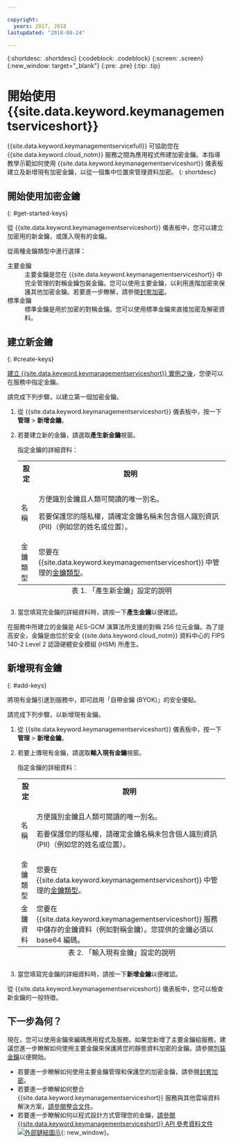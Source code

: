 ```yaml
---

copyright:
  years: 2017, 2018
lastupdated: "2018-08-24"

---
```


{:shortdesc: .shortdesc}
{:codeblock: .codeblock}
{:screen: .screen}
{:new_window: target="_blank"}
{:pre: .pre}
{:tip: .tip}

# 開始使用 {{site.data.keyword.keymanagementserviceshort}}

{{site.data.keyword.keymanagementservicefull}} 可協助您在 {{site.data.keyword.cloud_notm}} 服務之間為應用程式佈建加密金鑰。本指導教學示範如何使用 {{site.data.keyword.keymanagementserviceshort}} 儀表板建立及新增現有加密金鑰，以從一個集中位置來管理資料加密。
{: shortdesc}

## 開始使用加密金鑰
{: #get-started-keys}

從 {{site.data.keyword.keymanagementserviceshort}} 儀表板中，您可以建立加密用的新金鑰，或匯入現有的金鑰。 

從兩種金鑰類型中進行選擇：

<dl>
  <dt>主要金鑰</dt>
    <dd>主要金鑰是您在 {{site.data.keyword.keymanagementserviceshort}} 中完全管理的對稱金鑰包裝金鑰。您可以使用主要金鑰，以利用進階加密來保護其他加密金鑰。若要進一步瞭解，請參閱<a href="/docs/services/key-protect/concepts/envelope-encryption.html">封套加密</a>。</dd>
  <dt>標準金鑰</dt>
    <dd>標準金鑰是用於加密的對稱金鑰。您可以使用標準金鑰來直接加密及解密資料。</dd>
</dl>

## 建立新金鑰
{: #create-keys}

[建立 {{site.data.keyword.keymanagementserviceshort}} 實例之後](https://console.ng.bluemix.net/catalog/services/key-protect/?taxonomyNavigation=apps)，您便可以在服務中指定金鑰。 

請完成下列步驟，以建立第一個加密金鑰。 

1. 從 {{site.data.keyword.keymanagementserviceshort}} 儀表板中，按一下**管理** &gt; **新增金鑰**。
2. 若要建立新的金鑰，請選取**產生新金鑰**視窗。

    指定金鑰的詳細資料：
    

    <table>
      <tr>
        <th>設定</th>
        <th>說明</th>
      </tr>
      <tr>
        <td>名稱</td>
        <td>
          <p>方便識別金鑰且人類可閱讀的唯一別名。</p>
          <p>若要保護您的隱私權，請確定金鑰名稱未包含個人識別資訊 (PII)（例如您的姓名或位置）。</p>
        </td>
      </tr>
      <tr>
        <td>金鑰類型</td>
        <td>您要在 {{site.data.keyword.keymanagementserviceshort}} 中管理的<a href="/docs/services/key-protect/concepts/envelope-encryption.html#key-types">金鑰類型</a>。</td>
      </tr>
      <caption style="caption-side:bottom;">表 1. 「產生新金鑰」設定的說明</caption>
    </table>

3. 當您填寫完金鑰的詳細資料時，請按一下**產生金鑰**以便確認。 

在服務中所建立的金鑰是 AES-GCM 演算法所支援的對稱 256 位元金鑰。為了提高安全，金鑰是由位於安全 {{site.data.keyword.cloud_notm}} 資料中心的 FIPS 140-2 Level 2 認證硬體安全模組 (HSM) 所產生。 

## 新增現有金鑰
{: #add-keys}

將現有金鑰引進到服務中，即可啟用「自帶金鑰 (BYOK)」的安全優點。 

請完成下列步驟，以新增現有金鑰。

1. 從 {{site.data.keyword.keymanagementserviceshort}} 儀表板中，按一下**管理** &gt; **新增金鑰**。
2. 若要上傳現有金鑰，請選取**輸入現有金鑰**視窗。

    指定金鑰的詳細資料：

    <table>
      <tr>
        <th>設定</th>
        <th>說明</th>
      </tr>
      <tr>
        <td>名稱</td>
        <td>
          <p>方便識別金鑰且人類可閱讀的唯一別名。</p>
          <p>若要保護您的隱私權，請確定金鑰名稱未包含個人識別資訊 (PII)（例如您的姓名或位置）。</p>
        </td>
      </tr>
      <tr>
        <td>金鑰類型</td>
        <td>您要在 {{site.data.keyword.keymanagementserviceshort}} 中管理的<a href="/docs/services/key-protect/concepts/envelope-encryption.html#key-types">金鑰類型</a>。</td>
      </tr>
      <tr>
        <td>金鑰資料</td>
        <td>您要在 {{site.data.keyword.keymanagementserviceshort}} 服務中儲存的金鑰資料（例如對稱金鑰）。您提供的金鑰必須以 base64 編碼。</td>
      </tr>
      <caption style="caption-side:bottom;">表 2. 「輸入現有金鑰」設定的說明</caption>
    </table>

3. 當您填寫完金鑰的詳細資料時，請按一下**新增金鑰**以便確認。 

從 {{site.data.keyword.keymanagementserviceshort}} 儀表板中，您可以檢查新金鑰的一般特徵。 

## 下一步為何？

現在，您可以使用金鑰來編碼應用程式及服務。如果您新增了主要金鑰給服務，建議您進一步瞭解如何使用主要金鑰來保護將您的靜態資料加密的金鑰。請參閱[包裝金鑰](/docs/services/key-protect/wrap-keys.html)以便開始。

- 若要進一步瞭解如何使用主要金鑰管理和保護您的加密金鑰，請參閱[封套加密](/docs/services/key-protect/concepts/envelope-encryption.html)。
- 若要進一步瞭解如何整合 {{site.data.keyword.keymanagementserviceshort}} 服務與其他雲端資料解決方案，[請參閱整合文件](/docs/services/key-protect/integrations/integrate-services.html)。
- 若要進一步瞭解如何以程式設計方式管理您的金鑰，[請參閱 {{site.data.keyword.keymanagementserviceshort}} API 參考資料文件 ![外部鏈結圖示](../../icons/launch-glyph.svg "外部鏈結圖示")](https://console.bluemix.net/apidocs/kms){: new_window}。
